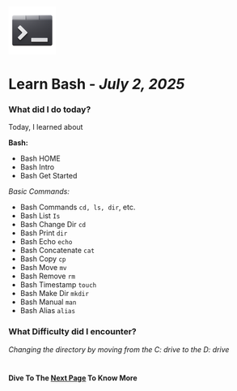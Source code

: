 ![Bash Logo](Images/bash.png)
# Learn Bash - *July 2, 2025*

### What did I do today?

Today, I learned about

**Bash:**

- Bash HOME
- Bash Intro
- Bash Get Started

*Basic Commands:*

- Bash Commands `cd, ls, dir`, etc.
- Bash List `Is`
- Bash Change Dir `cd`
- Bash Print `dir`
- Bash Echo `echo`
- Bash Concatenate `cat`
- Bash Copy `cp`
- Bash Move `mv`
- Bash Remove `rm`
- Bash Timestamp `touch`
- Bash Make Dir `mkdir`
- Bash Manual `man`
- Bash Alias `alias`

### What Difficulty did I encounter?

*Changing the directory by moving from the C: drive to the D: drive*
#
**Dive To The [Next Page](day-2.md) To Know More**
